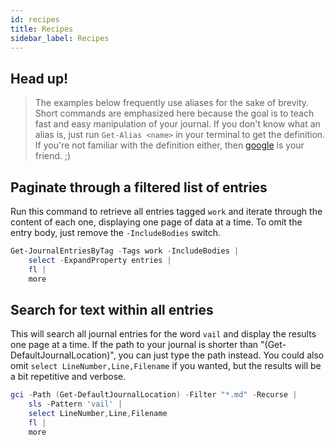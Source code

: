 ```yaml
---
id: recipes
title: Recipes
sidebar_label: Recipes
---
```


## Head up!

> The examples below frequently use aliases for the sake of brevity. Short commands are emphasized here because the goal is to teach fast and easy manipulation of your journal. If you don't know what an alias is, just run `Get-Alias <name>` in your terminal to get the definition. If you're not familiar with the definition either, then [google](https://duckduckgo.com/?ratb=e) is your friend. ;)

## Paginate through a filtered list of entries

Run this command to retrieve all entries tagged `work` and iterate through the content of each one, displaying one page of data at a time. To omit the entry body, just remove the `-IncludeBodies` switch. 

```powershell
Get-JournalEntriesByTag -Tags work -IncludeBodies | 
	select -ExpandProperty entries | 
	fl | 
	more
```

## Search for text within all entries

This will search all journal entries for the word `vail` and display the results one page at a time. If the path to your journal is shorter than "(Get-DefaultJournalLocation)", you can just type the path instead. You could also omit `select LineNumber,Line,Filename` if you wanted, but the results will be a bit repetitive and verbose. 

```powershell
gci -Path (Get-DefaultJournalLocation) -Filter "*.md" -Recurse | 
	sls -Pattern 'vail' | 
	select LineNumber,Line,Filename
	fl | 
	more
```

